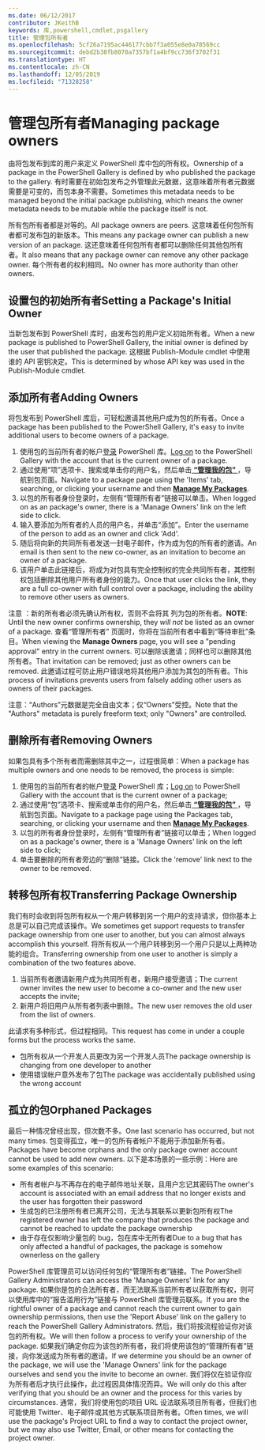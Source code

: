 ```yaml
---
ms.date: 06/12/2017
contributor: JKeithB
keywords: 库,powershell,cmdlet,psgallery
title: 管理包所有者
ms.openlocfilehash: 5cf26a7195ac446177cbb7f3a055e8e0a78569cc
ms.sourcegitcommit: debd2b38fb8070a7357bf1a4bf9cc736f3702f31
ms.translationtype: HT
ms.contentlocale: zh-CN
ms.lasthandoff: 12/05/2019
ms.locfileid: "71328258"
---
```

# <a name="managing-package-owners"></a><span data-ttu-id="69d8f-103">管理包所有者</span><span class="sxs-lookup"><span data-stu-id="69d8f-103">Managing package owners</span></span>

<span data-ttu-id="69d8f-104">由将包发布到库的用户来定义 PowerShell 库中包的所有权。</span><span class="sxs-lookup"><span data-stu-id="69d8f-104">Ownership of a package in the PowerShell Gallery is defined by who published the package to the gallery.</span></span>
<span data-ttu-id="69d8f-105">有时需要在初始包发布之外管理此元数据，这意味着所有者元数据需要是可变的，而包本身不需要。</span><span class="sxs-lookup"><span data-stu-id="69d8f-105">Sometimes this metadata needs to be managed beyond the initial package publishing, which means the owner metadata needs to be mutable while the package itself is not.</span></span>

<span data-ttu-id="69d8f-106">所有包所有者都是对等的。</span><span class="sxs-lookup"><span data-stu-id="69d8f-106">All package owners are peers.</span></span>
<span data-ttu-id="69d8f-107">这意味着任何包所有者都可发布包的新版本。</span><span class="sxs-lookup"><span data-stu-id="69d8f-107">This means any package owner can publish a new version of an package.</span></span> <span data-ttu-id="69d8f-108">这还意味着任何包所有者都可以删除任何其他包所有者。</span><span class="sxs-lookup"><span data-stu-id="69d8f-108">It also means that any package owner can remove any other package owner.</span></span>
<span data-ttu-id="69d8f-109">每个所有者的权利相同。</span><span class="sxs-lookup"><span data-stu-id="69d8f-109">No owner has more authority than other owners.</span></span>

## <a name="setting-a-packages-initial-owner"></a><span data-ttu-id="69d8f-110">设置包的初始所有者</span><span class="sxs-lookup"><span data-stu-id="69d8f-110">Setting a Package's Initial Owner</span></span>

<span data-ttu-id="69d8f-111">当新包发布到 PowerShell 库时，由发布包的用户定义初始所有者。</span><span class="sxs-lookup"><span data-stu-id="69d8f-111">When a new package is published to PowerShell Gallery, the initial owner is defined by the user that published the package.</span></span> <span data-ttu-id="69d8f-112">这根据 Publish-Module cmdlet 中使用谁的 API 密钥决定。</span><span class="sxs-lookup"><span data-stu-id="69d8f-112">This is determined by whose API key was used in the Publish-Module cmdlet.</span></span>

## <a name="adding-owners"></a><span data-ttu-id="69d8f-113">添加所有者</span><span class="sxs-lookup"><span data-stu-id="69d8f-113">Adding Owners</span></span>

<span data-ttu-id="69d8f-114">将包发布到 PowerShell 库后，可轻松邀请其他用户成为包的所有者。</span><span class="sxs-lookup"><span data-stu-id="69d8f-114">Once a package has been published to the PowerShell Gallery, it's easy to invite additional users to become owners of a package.</span></span>

1. <span data-ttu-id="69d8f-115">使用包的当前所有者的帐户[登录](https://powershellgallery.com/users/account/LogOn) PowerShell 库。</span><span class="sxs-lookup"><span data-stu-id="69d8f-115">[Log on](https://powershellgallery.com/users/account/LogOn) to the PowerShell Gallery with the account that is the current owner of a package.</span></span>
2. <span data-ttu-id="69d8f-116">通过使用“项”选项卡、搜索或单击你的用户名，然后单击[ **“管理我的包”** ](https://www.powershellgallery.com/account/Packages)，导航到包页面。</span><span class="sxs-lookup"><span data-stu-id="69d8f-116">Navigate to a package page using the 'Items' tab, searching, or clicking your username and then [**Manage My Packages**](https://www.powershellgallery.com/account/Packages).</span></span>
3. <span data-ttu-id="69d8f-117">以包的所有者身份登录时，左侧有“管理所有者”链接可以单击。</span><span class="sxs-lookup"><span data-stu-id="69d8f-117">When logged on as an package's owner, there is a 'Manage Owners' link on the left side to click.</span></span>
4. <span data-ttu-id="69d8f-118">输入要添加为所有者的人员的用户名，并单击“添加”。</span><span class="sxs-lookup"><span data-stu-id="69d8f-118">Enter the username of the person to add as an owner and click 'Add'.</span></span>
5. <span data-ttu-id="69d8f-119">随后将向新的共同所有者发送一封电子邮件，作为成为包的所有者的邀请。</span><span class="sxs-lookup"><span data-stu-id="69d8f-119">An email is then sent to the new co-owner, as an invitation to become an owner of a package.</span></span>
6. <span data-ttu-id="69d8f-120">该用户单击此链接后，将成为对包具有完全控制权的完全共同所有者，其控制权包括删除其他用户所有者身份的能力。</span><span class="sxs-lookup"><span data-stu-id="69d8f-120">Once that user clicks the link, they are a full co-owner with full control over a package, including the ability to remove other users as owners.</span></span>

<span data-ttu-id="69d8f-121">注意  ：新的所有者必须先确认所有权，否则不会将其  列为包的所有者。</span><span class="sxs-lookup"><span data-stu-id="69d8f-121">**NOTE**: Until the new owner confirms ownership, they *will not* be listed as an owner of a package.</span></span>
<span data-ttu-id="69d8f-122">查看“管理所有者”  页面时，你将在当前所有者中看到“等待审批”条目。</span><span class="sxs-lookup"><span data-stu-id="69d8f-122">When viewing the **Manage Owners** page, you will see a "pending approval" entry in the current owners.</span></span>
<span data-ttu-id="69d8f-123">可以删除该邀请；同样也可以删除其他所有者。</span><span class="sxs-lookup"><span data-stu-id="69d8f-123">That invitation can be removed; just as other owners can be removed.</span></span>
<span data-ttu-id="69d8f-124">此邀请过程可防止用户错误地将其他用户添加为其包的所有者。</span><span class="sxs-lookup"><span data-stu-id="69d8f-124">This process of invitations prevents users from falsely adding other users as owners of their packages.</span></span>

<span data-ttu-id="69d8f-125">注意：“Authors”元数据是完全自由文本；仅“Owners”受控。</span><span class="sxs-lookup"><span data-stu-id="69d8f-125">Note that the "Authors" metadata is purely freeform text; only "Owners" are controlled.</span></span>


## <a name="removing-owners"></a><span data-ttu-id="69d8f-126">删除所有者</span><span class="sxs-lookup"><span data-stu-id="69d8f-126">Removing Owners</span></span>

<span data-ttu-id="69d8f-127">如果包具有多个所有者而需删除其中之一，过程很简单：</span><span class="sxs-lookup"><span data-stu-id="69d8f-127">When a package has multiple owners and one needs to be removed, the process is simple:</span></span>

1. <span data-ttu-id="69d8f-128">使用包的当前所有者的帐户[登录](https://powershellgallery.com/users/account/LogOn) PowerShell 库；</span><span class="sxs-lookup"><span data-stu-id="69d8f-128">[Log on](https://powershellgallery.com/users/account/LogOn) to PowerShell Gallery with the account that is the current owner of a package;</span></span>
2. <span data-ttu-id="69d8f-129">通过使用“包”选项卡、搜索或单击你的用户名，然后单击[ **“管理我的包”** ](https://www.powershellgallery.com/account/Packages)，导航到包页面。</span><span class="sxs-lookup"><span data-stu-id="69d8f-129">Navigate to a package page using the Packages tab, searching, or clicking your username and then [**Manage My Packages**](https://www.powershellgallery.com/account/Packages).</span></span>
3. <span data-ttu-id="69d8f-130">以包的所有者身份登录时，左侧有“管理所有者”链接可以单击；</span><span class="sxs-lookup"><span data-stu-id="69d8f-130">When logged on as a package's owner, there is a 'Manage Owners' link on the left side to click;</span></span>
4. <span data-ttu-id="69d8f-131">单击要删除的所有者旁边的“删除”链接。</span><span class="sxs-lookup"><span data-stu-id="69d8f-131">Click the 'remove' link next to the owner to be removed.</span></span>



## <a name="transferring-package-ownership"></a><span data-ttu-id="69d8f-132">转移包所有权</span><span class="sxs-lookup"><span data-stu-id="69d8f-132">Transferring Package Ownership</span></span>

<span data-ttu-id="69d8f-133">我们有时会收到将包所有权从一个用户转移到另一个用户的支持请求，但你基本上总是可以自己完成该操作。</span><span class="sxs-lookup"><span data-stu-id="69d8f-133">We sometimes get support requests to transfer package ownership from one user to another, but you can almost always accomplish this yourself.</span></span>
<span data-ttu-id="69d8f-134">将所有权从一个用户转移到另一个用户只是以上两种功能的组合。</span><span class="sxs-lookup"><span data-stu-id="69d8f-134">Transferring ownership from one user to another is simply a combination of the two features above.</span></span>

1. <span data-ttu-id="69d8f-135">当前所有者邀请新用户成为共同所有者，新用户接受邀请；</span><span class="sxs-lookup"><span data-stu-id="69d8f-135">The current owner invites the new user to become a co-owner and the new user accepts the invite;</span></span>
2. <span data-ttu-id="69d8f-136">新用户将旧用户从所有者列表中删除。</span><span class="sxs-lookup"><span data-stu-id="69d8f-136">The new user removes the old user from the list of owners.</span></span>

<span data-ttu-id="69d8f-137">此请求有多种形式，但过程相同。</span><span class="sxs-lookup"><span data-stu-id="69d8f-137">This request has come in under a couple forms but the process works the same.</span></span>

- <span data-ttu-id="69d8f-138">包所有权从一个开发人员更改为另一个开发人员</span><span class="sxs-lookup"><span data-stu-id="69d8f-138">The package ownership is changing from one developer to another</span></span>
- <span data-ttu-id="69d8f-139">使用错误帐户意外发布了包</span><span class="sxs-lookup"><span data-stu-id="69d8f-139">The package was accidentally published using the wrong account</span></span>


## <a name="orphaned-packages"></a><span data-ttu-id="69d8f-140">孤立的包</span><span class="sxs-lookup"><span data-stu-id="69d8f-140">Orphaned Packages</span></span>

<span data-ttu-id="69d8f-141">最后一种情况曾经出现，但次数不多。</span><span class="sxs-lookup"><span data-stu-id="69d8f-141">One last scenario has occurred, but not many times.</span></span>
<span data-ttu-id="69d8f-142">包变得孤立，唯一的包所有者帐户不能用于添加新所有者。</span><span class="sxs-lookup"><span data-stu-id="69d8f-142">Packages have become orphans and the only package owner account cannot be used to add new owners.</span></span>
<span data-ttu-id="69d8f-143">以下是本场景的一些示例：</span><span class="sxs-lookup"><span data-stu-id="69d8f-143">Here are some examples of this scenario:</span></span>

- <span data-ttu-id="69d8f-144">所有者帐户与不再存在的电子邮件地址关联，且用户忘记其密码</span><span class="sxs-lookup"><span data-stu-id="69d8f-144">The owner's account is associated with an email address that no longer exists and the user has forgotten their password</span></span>
- <span data-ttu-id="69d8f-145">生成包的已注册所有者已离开公司，无法与其联系以更新包所有权</span><span class="sxs-lookup"><span data-stu-id="69d8f-145">The registered owner has left the company that produces the package and cannot be reached to update the package ownership</span></span>
- <span data-ttu-id="69d8f-146">由于存在仅影响少量包的 bug，包在库中无所有者</span><span class="sxs-lookup"><span data-stu-id="69d8f-146">Due to a bug that has only affected a handful of packages, the package is somehow ownerless on the gallery</span></span>

<span data-ttu-id="69d8f-147">PowerShell 库管理员可以访问任何包的“管理所有者”链接。</span><span class="sxs-lookup"><span data-stu-id="69d8f-147">The PowerShell Gallery Administrators can access the 'Manage Owners' link for any package.</span></span>
<span data-ttu-id="69d8f-148">如果你是包的合法所有者，而无法联系当前所有者以获取所有权，则可以使用库中的“报告滥用行为”链接与 PowerShell 库管理员联系。</span><span class="sxs-lookup"><span data-stu-id="69d8f-148">If you are the rightful owner of a package and cannot reach the current owner to gain ownership permissions, then use the 'Report Abuse' link on the gallery to reach the PowerShell Gallery Administrators.</span></span>
<span data-ttu-id="69d8f-149">然后，我们将按流程验证你对该包的所有权。</span><span class="sxs-lookup"><span data-stu-id="69d8f-149">We will then follow a process to verify your ownership of the package.</span></span>
<span data-ttu-id="69d8f-150">如果我们确定你应为该包的所有者，我们将使用该包的“管理所有者”链接，向你发送成为所有者的邀请。</span><span class="sxs-lookup"><span data-stu-id="69d8f-150">If we determine you should be an owner of the package, we will use the 'Manage Owners' link for the package ourselves and send you the invite to become an owner.</span></span>
<span data-ttu-id="69d8f-151">我们将仅在验证你应为所有者后才执行此操作，此过程因具体情况而异。</span><span class="sxs-lookup"><span data-stu-id="69d8f-151">We will only do this after verifying that you should be an owner and the process for this varies by circumstances.</span></span>
<span data-ttu-id="69d8f-152">通常，我们将使用包的项目 URL 设法联系项目所有者，但我们也可能使用 Twitter、电子邮件或其他方式联系项目所有者。</span><span class="sxs-lookup"><span data-stu-id="69d8f-152">Often times, we will use the package's Project URL to find a way to contact the project owner, but we may also use Twitter, Email, or other means for contacting the project owner.</span></span>

